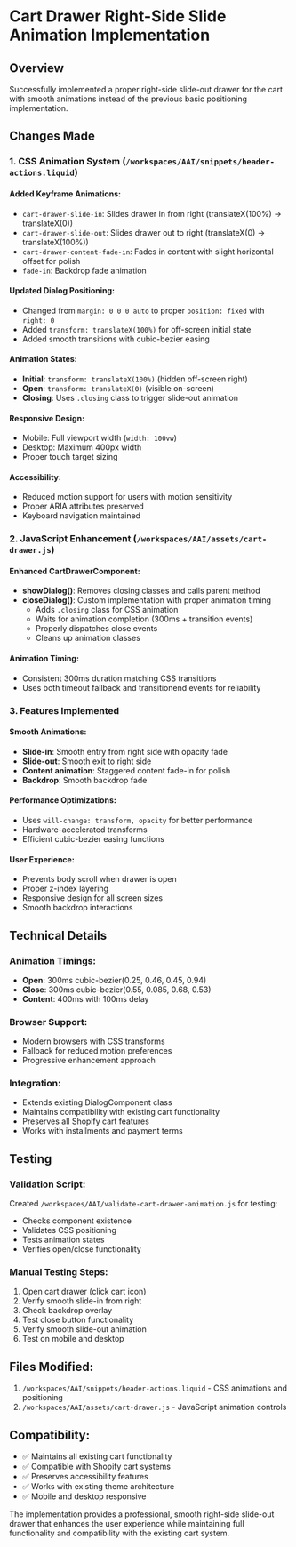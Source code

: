 # Cart Drawer Right-Side Slide Animation Implementation

## Overview
Successfully implemented a proper right-side slide-out drawer for the cart with smooth animations instead of the previous basic positioning implementation.

## Changes Made

### 1. CSS Animation System (`/workspaces/AAI/snippets/header-actions.liquid`)

#### Added Keyframe Animations:
- `cart-drawer-slide-in`: Slides drawer in from right (translateX(100%) → translateX(0))
- `cart-drawer-slide-out`: Slides drawer out to right (translateX(0) → translateX(100%))
- `cart-drawer-content-fade-in`: Fades in content with slight horizontal offset for polish
- `fade-in`: Backdrop fade animation

#### Updated Dialog Positioning:
- Changed from `margin: 0 0 0 auto` to proper `position: fixed` with `right: 0`
- Added `transform: translateX(100%)` for off-screen initial state
- Added smooth transitions with cubic-bezier easing

#### Animation States:
- **Initial**: `transform: translateX(100%)` (hidden off-screen right)
- **Open**: `transform: translateX(0)` (visible on-screen)
- **Closing**: Uses `.closing` class to trigger slide-out animation

#### Responsive Design:
- Mobile: Full viewport width (`width: 100vw`)
- Desktop: Maximum 400px width
- Proper touch target sizing

#### Accessibility:
- Reduced motion support for users with motion sensitivity
- Proper ARIA attributes preserved
- Keyboard navigation maintained

### 2. JavaScript Enhancement (`/workspaces/AAI/assets/cart-drawer.js`)

#### Enhanced CartDrawerComponent:
- **showDialog()**: Removes closing classes and calls parent method
- **closeDialog()**: Custom implementation with proper animation timing
  - Adds `.closing` class for CSS animation
  - Waits for animation completion (300ms + transition events)
  - Properly dispatches close events
  - Cleans up animation classes

#### Animation Timing:
- Consistent 300ms duration matching CSS transitions
- Uses both timeout fallback and transitionend events for reliability

### 3. Features Implemented

#### Smooth Animations:
- **Slide-in**: Smooth entry from right side with opacity fade
- **Slide-out**: Smooth exit to right side 
- **Content animation**: Staggered content fade-in for polish
- **Backdrop**: Smooth backdrop fade

#### Performance Optimizations:
- Uses `will-change: transform, opacity` for better performance
- Hardware-accelerated transforms
- Efficient cubic-bezier easing functions

#### User Experience:
- Prevents body scroll when drawer is open
- Proper z-index layering
- Responsive design for all screen sizes
- Smooth backdrop interactions

## Technical Details

### Animation Timings:
- **Open**: 300ms cubic-bezier(0.25, 0.46, 0.45, 0.94)
- **Close**: 300ms cubic-bezier(0.55, 0.085, 0.68, 0.53) 
- **Content**: 400ms with 100ms delay

### Browser Support:
- Modern browsers with CSS transforms
- Fallback for reduced motion preferences
- Progressive enhancement approach

### Integration:
- Extends existing DialogComponent class
- Maintains compatibility with existing cart functionality
- Preserves all Shopify cart features
- Works with installments and payment terms

## Testing

### Validation Script:
Created `/workspaces/AAI/validate-cart-drawer-animation.js` for testing:
- Checks component existence
- Validates CSS positioning
- Tests animation states
- Verifies open/close functionality

### Manual Testing Steps:
1. Open cart drawer (click cart icon)
2. Verify smooth slide-in from right
3. Check backdrop overlay
4. Test close button functionality
5. Verify smooth slide-out animation
6. Test on mobile and desktop

## Files Modified:
1. `/workspaces/AAI/snippets/header-actions.liquid` - CSS animations and positioning
2. `/workspaces/AAI/assets/cart-drawer.js` - JavaScript animation controls

## Compatibility:
- ✅ Maintains all existing cart functionality
- ✅ Compatible with Shopify cart systems
- ✅ Preserves accessibility features
- ✅ Works with existing theme architecture
- ✅ Mobile and desktop responsive

The implementation provides a professional, smooth right-side slide-out drawer that enhances the user experience while maintaining full functionality and compatibility with the existing cart system.
